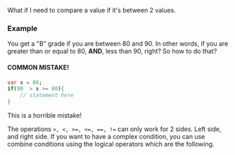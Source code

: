
What if I need to compare a value if it's between 2 values. 



### Example

You get a "B" grade if you are between 80 and 90. In other words, if you are greater than or equal to 80, **AND**, less than 90, right? So how to do that? 



#### **COMMON MISTAKE!**

```dart
var x = 86;
if(90  > x >= 80){
	// statement here
}
```

This is a horrible mistake! 

The operations `>, <, >=, <=, ==, !=` can only work for 2 sides. Left side, and right side. If you want to have a complex condition, you can use combine conditions using the logical operators which are the following.

